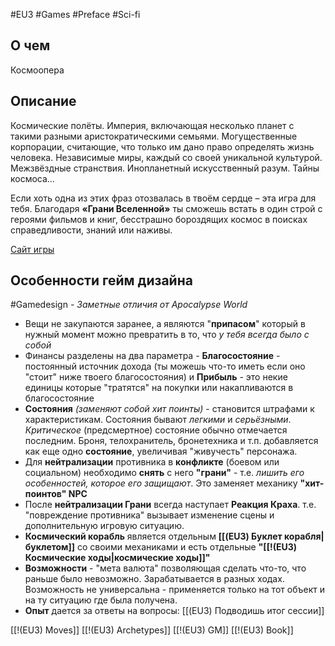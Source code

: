 #EU3  #Games #Preface #Sci-fi

## О чем
Космоопера

## Описание

Космические полёты. Империя, включающая несколько планет с такими разными аристократическими семьями. Могущественные корпорации, считающие, что только им дано право определять жизнь человека. Независимые миры, каждый со своей уникальной культурой. Межзвёздные странствия. Инопланетный искусственный разум. Тайны космоса…  
  
Если хоть одна из этих фраз отозвалась в твоём сердце – эта игра для тебя. Благодаря **«Грани Вселенной»** ты сможешь встать в один строй с героями фильмов и книг, бесстрашно бороздящих космос в поисках справедливости, знаний или наживы.

[Сайт игры](http://eotvrpg.ru/)

## Особенности гейм дизайна
#Gamedesign *- Заметные отличия от Apocalypse World*

* Вещи не закупаются заранее, а являются "**припасом**" который в нужный момент можно превратить в то, что *у тебя всегда было с собой*
* Финансы разделены на два параметра - **Благосостояние** - постоянный источник дохода (ты можешь что-то иметь если оно "стоит" ниже твоего благосостояния) и **Прибыль** - это некие единицы которые "тратятся" на покупки или накапливаются в благосостояние
* **Состояния** *(заменяют собой хит поинты)* - становится штрафами к характеристикам. Состояния бывают *легкими* и *серьёзными*. *Критическое* (предсмертное) состояние обычно отмечается последним. Броня, телохранитель, бронетехника и т.п. добавляется как еще одно **состояние**, увеличивая "живучесть" персонажа.
* Для **нейтрализации** противника в **конфликте** (боевом или социальном) необходимо **снять** с него **"грани"** - т.е. *лишить его особенностей, которое его защищают*. Это заменяет механику **"хит-поинтов" NPC**
* После **нейтрализации Грани** всегда наступает **Реакция Краха**. т.е. "повреждение противника" вызывает изменение сцены и дополнительную игровую ситуацию.
* **Космический корабль** является отдельным **[[(EU3) Буклет корабля|буклетом]]** со своими механиками и есть отдельные **"[[!(EU3) Космические ходы|космические ходы]]"**
* **Возможности** - "мета валюта" позволяющая сделать что-то, что раньше было невозможно. Зарабатывается в разных ходах. Возможность не универсальна - применяется только на тот объект и на ту ситуацию где была получена.
* **Опыт** дается за ответы на вопросы: [[(EU3) Подводишь итог сессии]]


[[!(EU3) Moves]]
[[!(EU3) Archetypes]]
[[!(EU3) GM]]
[[!(EU3) Book]]